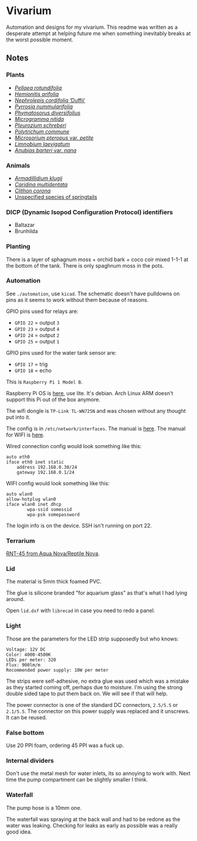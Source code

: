 # Vivarium

Automation and designs for my vivarium. This readme was written as a desperate
attempt at helping future me when something inevitably breaks at the worst
possible moment.

## Notes

### Plants

- [*Pellaea rotundifolia*](https://duckduckgo.com/?q=Pellaea+rotundifolia&iar=images&iax=images&ia=images)
- [*Hemionitis arifolia*](https://duckduckgo.com/?q=Hemionitis+arifolia&iax=images&ia=images)
- [*Nephrolepis cordifolia* ‘Duffii’](https://duckduckgo.com/?q=Nephrolepis+cordifolia+%E2%80%98Duffii%E2%80%99+Nefrolepis&iar=images&iax=images&ia=images)
- [*Pyrrosia nummularifolia*](https://duckduckgo.com/?q=Pyrrosia+nummularifolia&iax=images&ia=images)
- [*Phymatosorus diversifolius*](https://duckduckgo.com/?q=Phymatosorus+diversifolius&iar=images&iax=images&ia=images)
- [*Microgramma nitida*](https://duckduckgo.com/?q=Microgramma+nitida&iar=images&iax=images&ia=images)
- [*Pleurozium schreberi*](https://duckduckgo.com/?q=Pleurozium+schreberi&iax=images&ia=images)
- [*Polytrichum commune*](https://duckduckgo.com/?q=Polytrichum+commune&iax=images&ia=images)
- [*Microsorium pteropus* var. *petite*](https://duckduckgo.com/?q=Microsorium+pteropus+var+petite&iar=images&iax=images&ia=images)
- [*Limnobium laevigatum*](https://duckduckgo.com/?q=Limnobium+laevigatum&iar=images&iax=images&ia=images)
- [*Anubias barteri* var. *nana*](https://duckduckgo.com/?t=ffab&q=Anubias+barteri+var.+nana&iax=images&ia=images)

### Animals

- [*Armadillidium klugii*](https://duckduckgo.com/?hps=1&q=Armadillidium+klugii&iax=images&ia=images)
- [*Caridina multidentata*](https://duckduckgo.com/?hps=1&q=Caridina+multidentata&iax=images&ia=images)
- [*Clithon corona*](https://duckduckgo.com/?hps=1&q=Clithon+corona&iax=images&ia=images)
- [Unspecified species of springtails](https://duckduckgo.com/?q=vivarium++springtails&t=ffab&iar=images&iax=images&ia=images)

### DICP (Dynamic Isopod Configuration Protocol) identifiers

- Baltazar
- Brunhilda

### Planting

There is a layer of sphagnum moss + orchid bark + coco coir mixed 1-1-1 at the
bottom of the tank. There is only spaghnum moss in the pots.

### Automation 

See `./automation`, use `kicad`. The schematic doesn't have pulldowns on pins as
it seems to work without them because of reasons.

GPIO pins used for relays are:
- `GPIO 22` = output `3`
- `GPIO 23` = output `4`
- `GPIO 24` = output `2`
- `GPIO 25` = output `1`

GPIO pins used for the water tank sensor are:
- `GPIO 17` = trig
- `GPIO 18` = echo

This is `Raspberry Pi 1 Model B`.

Raspberry Pi OS is
[here](https://www.raspberrypi.com/software/operating-systems/), use lite. It's
debian. Arch Linux ARM doesn't support this Pi out of the box anymore.

The wifi dongle is `TP-Link TL-WN725N` and was chosen without any thought put into it.

The config is in `/etc/network/interfaces`. The manual is
[here](https://wiki.debian.org/NetworkConfiguration). The manual for WIFI is
[here](https://wiki.debian.org/WiFi/HowToUse#Manual).

Wired connection config would look something like this:

```
auto eth0
iface eth0 inet static
	address 192.168.0.30/24
	gateway 192.168.0.1/24
```

WIFI config would look something like this:

```
auto wlan0
allow-hotplug wlan0
iface wlan0 inet dhcp
        wpa-ssid somessid
        wpa-psk somepassword
```

The login info is on the device. SSH isn't running on port 22.

### Terrarium

[RNT-45 from Aqua Nova/Reptile Nova](http://archive.today/2024.11.03-024309/https://www.aqua-nova.pl/?a=produkty&opcja=show&idprod=1800&idkat=55).

### Lid

The material is 5mm thick foamed PVC.

The glue is silicone branded "for aquarium glass" as that's what I had lying
around.

Open `lid.dxf` with `librecad` in case you need to redo a panel.

### Light

Those are the parameters for the LED strip supposedly but who knows:

```
Voltage: 12V DC
Color: 4000-4500K
LEDs per meter: 320
Flux: 900lm/m
Recommended power supply: 10W per meter
```

The strips were self-adhesive, no extra glue was used which was a mistake as
they started coming off, perhaps due to moisture. I'm using the strong double
sided tape to put them back on. We will see if that will help.

The power connector is one of the standard DC connectors, `2.5/5.5` or
`2.1/5.5`. The connector on this power supply was replaced and it unscrews. It
can be reused.

### False bottom

Use 20 PPI foam, ordering 45 PPI was a fuck up.

### Internal dividers

Don't use the metal mesh for water inlets, its so annoying to work with. Next
time the pump compartment can be slightly smaller I think.

### Waterfall

The pump hose is a 10mm one. 

The waterfall was spraying at the back wall and had to be redone as the water
was leaking. Checking for leaks as early as possible was a really good idea.
